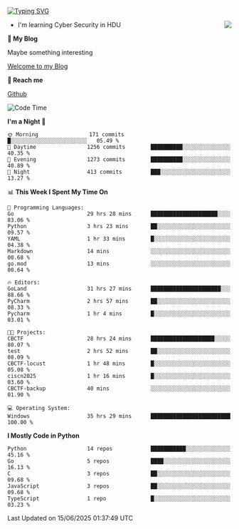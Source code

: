 [![Typing SVG](https://readme-typing-svg.herokuapp.com?font=Fira+Code&pause=1000&random=false&width=450&height=60&lines=Hello+%F0%9F%91%8B%F0%9F%8F%BB;I'm+JBNRZ)](https://git.io/typing-svg)

<a href="#">
  <img align="right" src="https://github-readme-stats.vercel.app/api?username=JBNRZ&show_icons=true&bg_color=15,f2f7fd,E0EAFC" />
</a>

- I'm learning Cyber Security in HDU

 **🌱 My Blog**

Maybe something interesting

[Welcome to my Blog](https://jbnrz.com.cn/)

 **💬 Reach me** 

[Github](https://github.com/JBNRZ)


<!--START_SECTION:waka-->
![Code Time](http://img.shields.io/badge/Code%20Time-1%2C273%20hrs%2030%20mins-blue)

**I'm a Night 🦉** 

```text
🌞 Morning                171 commits         █░░░░░░░░░░░░░░░░░░░░░░░░   05.49 % 
🌆 Daytime                1256 commits        ██████████░░░░░░░░░░░░░░░   40.35 % 
🌃 Evening                1273 commits        ██████████░░░░░░░░░░░░░░░   40.89 % 
🌙 Night                  413 commits         ███░░░░░░░░░░░░░░░░░░░░░░   13.27 % 
```


📊 **This Week I Spent My Time On** 

```text
💬 Programming Languages: 
Go                       29 hrs 28 mins      █████████████████████░░░░   83.06 % 
Python                   3 hrs 23 mins       ██░░░░░░░░░░░░░░░░░░░░░░░   09.57 % 
YAML                     1 hr 33 mins        █░░░░░░░░░░░░░░░░░░░░░░░░   04.38 % 
Markdown                 14 mins             ░░░░░░░░░░░░░░░░░░░░░░░░░   00.68 % 
go.mod                   13 mins             ░░░░░░░░░░░░░░░░░░░░░░░░░   00.64 % 

🔥 Editors: 
GoLand                   31 hrs 27 mins      ██████████████████████░░░   88.66 % 
PyCharm                  2 hrs 57 mins       ██░░░░░░░░░░░░░░░░░░░░░░░   08.33 % 
Pycharm                  1 hr 4 mins         █░░░░░░░░░░░░░░░░░░░░░░░░   03.01 % 

🐱‍💻 Projects: 
CBCTF                    28 hrs 24 mins      ████████████████████░░░░░   80.07 % 
test                     2 hrs 52 mins       ██░░░░░░░░░░░░░░░░░░░░░░░   08.09 % 
CBCTF-locust             1 hr 48 mins        █░░░░░░░░░░░░░░░░░░░░░░░░   05.08 % 
ciscn2025                1 hr 16 mins        █░░░░░░░░░░░░░░░░░░░░░░░░   03.60 % 
CBCTF-backup             40 mins             ░░░░░░░░░░░░░░░░░░░░░░░░░   01.90 % 

💻 Operating System: 
Windows                  35 hrs 29 mins      █████████████████████████   100.00 % 
```

**I Mostly Code in Python** 

```text
Python                   14 repos            ███████████░░░░░░░░░░░░░░   45.16 % 
Go                       5 repos             ████░░░░░░░░░░░░░░░░░░░░░   16.13 % 
C                        3 repos             ██░░░░░░░░░░░░░░░░░░░░░░░   09.68 % 
JavaScript               3 repos             ██░░░░░░░░░░░░░░░░░░░░░░░   09.68 % 
TypeScript               1 repo              █░░░░░░░░░░░░░░░░░░░░░░░░   03.23 % 
```




 Last Updated on 15/06/2025 01:37:49 UTC
<!--END_SECTION:waka-->
